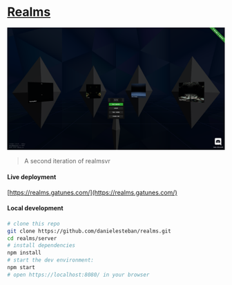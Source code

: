 [Realms](https://realms.gatunes.com/)
==

[![screenshot](client/screenshot.png)](https://realms.gatunes.com/)

> A second iteration of realmsvr

#### Live deployment

[https://realms.gatunes.com/](https://realms.gatunes.com/)


#### Local development

```bash
# clone this repo
git clone https://github.com/danielesteban/realms.git
cd realms/server
# install dependencies
npm install
# start the dev environment:
npm start
# open https://localhost:8080/ in your browser
```
